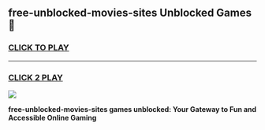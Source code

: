 
## free-unblocked-movies-sites Unblocked Games👋
<h3>
<a href="https://news.freeplayer.one?title=free-unblocked-movies-sites&ref=16F">CLICK TO PLAY</a></h3>
<hr>

<h3>
<a href="https://news.freeplayer.one?title=free-unblocked-movies-sites&ref=16F">CLICK 2 PLAY</a>
  
</h3>

<a href="https://news.freeplayer.one?title=free-unblocked-movies-sites&ref=16F/"><img src="https://clearcache.store/games.png"></a>


**free-unblocked-movies-sites games unblocked: Your Gateway to Fun and Accessible Online Gaming**
